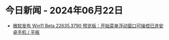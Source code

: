 # 今日新闻 - 2024年06月22日
- [微软发布 Win11 Beta 22635.3790 预览版：开始菜单浮动窗口可操控已连安卓手机 / 平板](https://www.ithome.com/0/776/879.htm)
